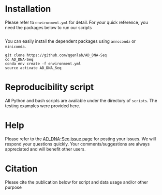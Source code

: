 
# Installation
Please refer to `environment.yml` for detail. For your quick reference, you need the packages below to run our scripts
```
```

You can easily install the dependent packages using `annoconda` or `miniconda`.
```
git clone https://github.com/qgenlab/AD_DNA-Seq
cd AD_DNA-Seq
conda env create -f environment.yml
source activate AD_DNA_Seq
```

# Reproducibility script

All Python and bash scripts are available under the directory of `scripts`. The testing examples were provided here. 



# Help

Please refer to the [AD_DNA-Seq issue page](https://github.com/qgenlab/AD_DNA-Seq/issues) for posting your issues. We will respond your questions quickly. Your comments/suggestions are always appreciated and will benefit other users.

# Citation

Please cite the publication below for script and data usage and/or other purpose



